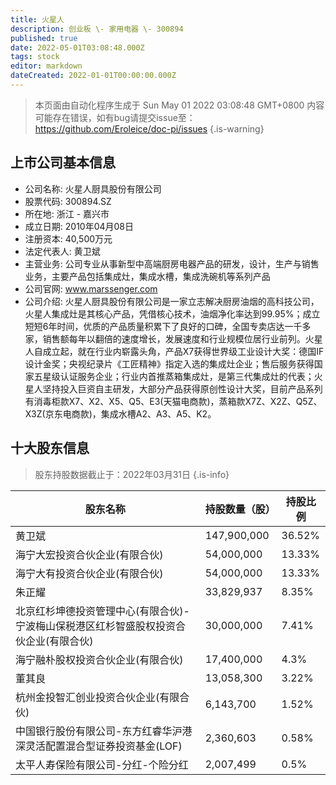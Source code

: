 ```yaml
---
title: 火星人
description: 创业板 \- 家用电器 \- 300894
published: true
date: 2022-05-01T03:08:48.000Z
tags: stock
editor: markdown
dateCreated: 2022-01-01T00:00:00.000Z
---
```


> 本页面由自动化程序生成于 Sun May 01 2022 03:08:48 GMT+0800
> 内容可能存在错误，如有bug请提交issue至：https://github.com/Eroleice/doc-pi/issues
{.is-warning}

## 上市公司基本信息
- 公司名称: 火星人厨具股份有限公司
- 股票代码: 300894.SZ
- 所在地: 浙江 - 嘉兴市
- 成立日期: 2010年04月08日
- 注册资本: 40,500万元
- 法定代表人: 黄卫斌
- 主营业务: 公司专业从事新型中高端厨房电器产品的研发，设计，生产与销售业务，主要产品包括集成灶，集成水槽，集成洗碗机等系列产品
- 公司官网: www.marssenger.com
- 公司介绍: 火星人厨具股份有限公司是一家立志解决厨房油烟的高科技公司，火星人集成灶是其核心产品，凭借核心技术，油烟净化率达到99.95%；成立短短6年时间，优质的产品质量积累下了良好的口碑，全国专卖店达一千多家，销售额每年以翻倍的速度增长，发展速度和行业规模位居行业前列。火星人自成立起，就在行业内崭露头角，产品X7获得世界级工业设计大奖：德国IF设计金奖；央视纪录片《工匠精神》指定入选的集成灶企业；售后服务获得国家五星级认证服务企业；行业内首推蒸箱集成灶，是第三代集成灶的代表；火星人坚持投入巨资自主研发，大部分产品获得原创性设计大奖，目前产品系列有消毒柜款X7、X2、X5、Q5、E3(天猫电商款)，蒸箱款X7Z、X2Z、Q5Z、X3Z(京东电商款)，集成水槽A2、A3、A5、K2。


## 十大股东信息
> 股东持股数据截止于：2022年03月31日
{.is-info}

| 股东名称 | 持股数量（股） | 持股比例 |
| --- | --- | --- |
| 黄卫斌 | 147,900,000 | 36.52% |
| 海宁大宏投资合伙企业(有限合伙) | 54,000,000 | 13.33% |
| 海宁大有投资合伙企业(有限合伙) | 54,000,000 | 13.33% |
| 朱正耀 | 33,829,937 | 8.35% |
| 北京红杉坤德投资管理中心(有限合伙)-宁波梅山保税港区红杉智盛股权投资合伙企业(有限合伙) | 30,000,000 | 7.41% |
| 海宁融朴股权投资合伙企业(有限合伙) | 17,400,000 | 4.3% |
| 董其良 | 13,058,300 | 3.22% |
| 杭州金投智汇创业投资合伙企业(有限合伙) | 6,143,700 | 1.52% |
| 中国银行股份有限公司-东方红睿华沪港深灵活配置混合型证券投资基金(LOF) | 2,360,603 | 0.58% |
| 太平人寿保险有限公司-分红-个险分红 | 2,007,499 | 0.5% |




